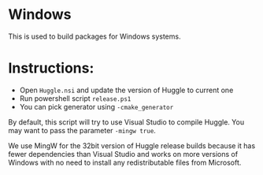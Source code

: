 Windows
=========

This is used to build packages for Windows systems.

# Instructions:

* Open `Huggle.nsi` and update the version of Huggle to current one
* Run powershell script `release.ps1`
* You can pick generator using `-cmake_generator`

By default, this script will try to use Visual Studio to compile Huggle. You may want to pass the parameter `-mingw true`.

We use MingW for the 32bit version of Huggle release builds because it has fewer dependencies than Visual Studio and works on more versions of Windows with no need to install any redistributable files from Microsoft.
